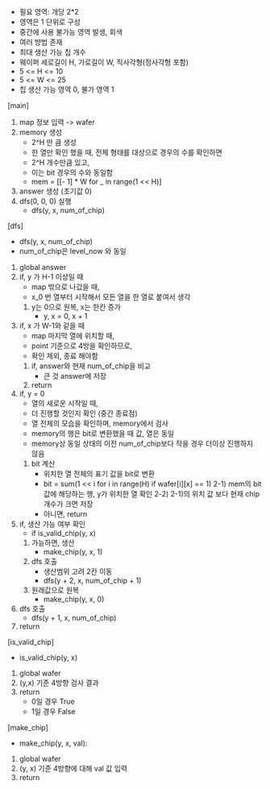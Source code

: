- 필요 영역: 개당 2*2
- 영역은 1 단위로 구성
- 중간에 사용 불가능 영역 발생, 회색
- 여러 방법 존재
- 최대 생산 가능 칩 개수
- 웨이퍼 세로길이 H, 가로길이 W, 직사각형(정사각형 포함)
- 5 <= H <= 10
- 5 <= W <= 25
- 칩 생산 가능 영역 0, 불가 영역 1


[main]
1. map 정보 입력 -> wafer
2. memory 생성
    - 2^H 만 큼 생성
    - 한 열만 확인 했을 때, 전체 형태를 대상으로 경우의 수를 확인하면
    - 2^H 개수만큼 있고, 
    - 이는 bit 경우의 수와 동일함
    - mem = [[- 1] * W for _ in range(1 << H)]
3. answer 생성 (초기값 0)
4. dfs(0, 0, 0) 실행
    - dfs(y, x, num_of_chip)

[dfs]
- dfs(y, x, num_of_chip)
- num_of_chip은 level_now 와 동일
1. global answer
2. if, y 가 H-1 이상일 때
    - map 밖으로 나갔을 때, 
    - x_0 번 열부터 시작해서 모든 열을 한 열로 붙여서 생각
    1) y는 0으로 원복, x는 한칸 증가
        - y, x = 0, x + 1
3. if, x 가 W-1와 같을 때
    - map 마지막 열에 위치할 때,
    - point 기준으로 4방을 확인하므로, 
    - 확인 제외, 종료 해야함
    1) if, answer와 현재 num_of_chip을 비교
        - 큰 것 answer에 저장
    2) return
4. if, y = 0
    - 열의 새로운 시작일 때,
    - 더 진행할 것인지 확인 (중간 종료점)
    - 열 전체의 모습을 확인하며, memory에서 검사
    - memory의 행은 bit로 변환했을 때 값, 열은 동일
    - memory상 동일 상태의 이전 num_of_chip보다 작을 경우 더이상 진행하지 않음
    1) bit 계산
        - 위치한 열 전체의 표기 값을 bit로 변환
        - bit = sum(1 << i for i in range(H) if wafer[i][x] == 1)
    2-1) mem의 bit 값에 해당하는 행, y가 위치한 열 확인
    2-2) 2-1)의 위치 값 보다 현재 chip 개수가 크면 저장
        - 아니면, return
5. if, 생산 가능 여부 확인
    - if is_valid_chip(y, x)
    1) 가능하면, 생산
        - make_chip(y, x, 1)
    2) dfs 호출
        - 생산범위 고려 2칸 이동
        - dfs(y + 2, x, num_of_chip + 1)
    3) 원래값으로 원복
        - make_chip(y, x, 0)
6. dfs 호출
    - dfs(y + 1, x, num_of_chip)
7. return

[is_valid_chip]
- is_valid_chip(y, x)
1. global wafer
2. (y,x) 기준 4방향 검사 결과
3. return 
    - 0일 경우 True
    - 1일 경우 False

[make_chip]
- make_chip(y, x, val):
1. global wafer
2. (y, x) 기준 4방향에 대해 val 값 입력
3. return


